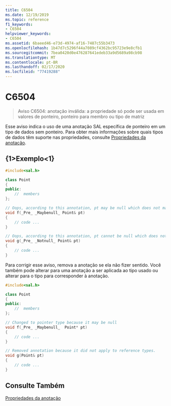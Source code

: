 ```yaml
---
title: C6504
ms.date: 12/19/2019
ms.topic: reference
f1_keywords:
- C6504
helpviewer_keywords:
- C6504
ms.assetid: 6baeed46-e73d-4974-af16-7487c55b3473
ms.openlocfilehash: 1b47d7c5296f44a7089cf4362bc95723e9e8cfb1
ms.sourcegitcommit: 7bea0420d0e476287641edeb33a9d5689a98cb98
ms.translationtype: MT
ms.contentlocale: pt-BR
ms.lasthandoff: 02/17/2020
ms.locfileid: "77419288"
---
```

# <a name="c6504"></a>C6504

> Aviso C6504: anotação inválida: a propriedade só pode ser usada em valores de ponteiro, ponteiro para membro ou tipo de matriz

Esse aviso indica o uso de uma anotação SAL específica de ponteiro em um tipo de dados sem ponteiro. Para obter mais informações sobre quais tipos de dados têm suporte nas propriedades, consulte [Propriedades da anotação](using-sal-annotations-to-reduce-c-cpp-code-defects.md).

## <a name="example"></a>{1&gt;Exemplo&lt;1}

```cpp
#include<sal.h>

class Point
{
public:
    //  members
};

// Oops, according to this annotation, pt may be null which does not make sense for a reference types
void f(_Pre_ _Maybenull_ Point& pt)
{
    // code ...
}

// Oops, according to this annotation, pt cannot be null which does not make sense for a reference types
void g(_Pre_ _Notnull_ Point& pt)
{
    // code ...
}
```

Para corrigir esse aviso, remova a anotação se ela não fizer sentido.  Você também pode alterar para uma anotação a ser aplicada ao tipo usado ou alterar para o tipo para corresponder à anotação.

```cpp
#include<sal.h>

class Point
{
public:
    //  members
};

// Changed to pointer type because it may be null
void f(_Pre_ _Maybenull_  Point* pt)
{
    // code ...
}

// Removed annotation because it did not apply to reference types.
void g(Point& pt)
{
    // code ...
}
```

## <a name="see-also"></a>Consulte Também

[Propriedades da anotação](using-sal-annotations-to-reduce-c-cpp-code-defects.md)
